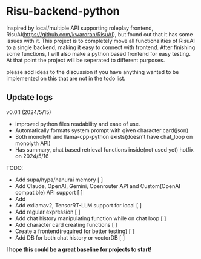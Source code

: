 # Risu-backend-python
Inspired by local/multiple API supporting roleplay frontend, RisuAI(https://github.com/kwaroran/RisuAI), but found out that it has some issues with it.
This project is to completely move all functionalities of RisuAI to a single backend, making it easy to connect with frontend. 
After finishing some functions, I will also make a python based frontend for easy testing. At that point the project will be seperated to different purposes.

please add ideas to the discussion if you have anything wanted to be implemented on this that are not in the todo list.


## Update logs
v0.0.1 (2024/5/15)
 - improved python files readability and ease of use.
 - Automatically formats system prompt with given character card(json)
 - Both monolyth and llama-cpp-python exists(doesn't have chat_loop on monolyth API)
 - Has summary, chat based retrieval functions inside(not used yet)
hotfix on 2024/5/16

TODO:
- Add supa/hypa/hanurai memory [ ]
- Add Claude, OpenAI, Gemini, Openrouter API and Custom(OpenAI compatible) API support [ ]
- Add 
- Add exllamav2, TensorRT-LLM support for local [ ]
- Add regular expression [ ]
- Add chat history manipulating function while on chat loop [ ]
- Add character card creating functions [ ]
- Create a frontend(required for better testing) [ ] 
- Add DB for both chat history or vectorDB [ ]


**I hope this could be a great baseline for projects to start!**

